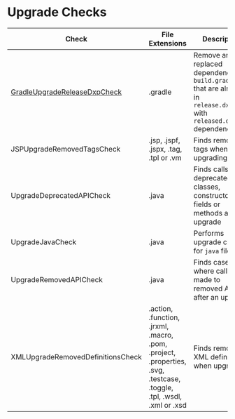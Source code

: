 # Upgrade Checks

Check | File Extensions | Description
----- | --------------- | -----------
[GradleUpgradeReleaseDxpCheck](check/gradle_upgrade_release_dxp_check.markdown#gradleupgradereleasedxpcheck) | .gradle | Remove and replaced dependencies in `build.gradle` that are already in `release.dxp.api` with `released.dxp.api` dependency. |
JSPUpgradeRemovedTagsCheck | .jsp, .jspf, .jspx, .tag, .tpl or .vm | Finds removed tags when upgrading. |
UpgradeDeprecatedAPICheck | .java | Finds calls to deprecated classes, constructors, fields or methods after an upgrade |
UpgradeJavaCheck | .java | Performs upgrade checks for `java` files |
UpgradeRemovedAPICheck | .java | Finds cases where calls are made to removed API after an upgrade. |
XMLUpgradeRemovedDefinitionsCheck | .action, .function, .jrxml, .macro, .pom, .project, .properties, .svg, .testcase, .toggle, .tpl, .wsdl, .xml or .xsd | Finds removed XML definitions when upgrading. |